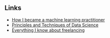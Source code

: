 ## Links

- [How I became a machine learning practitioner](https://blog.gregbrockman.com/how-i-became-a-machine-learning-practitioner)
- [Principles and Techniques of Data Science](https://www.textbook.ds100.org/)
- [Everything I know about freelancing](https://andyadams.org/everything-i-know-about-freelancing/)
